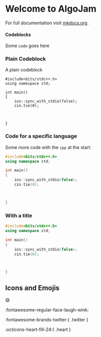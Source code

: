 # Welcome to AlgoJam

For full documentation visit [mkdocs.org](https://www.mkdocs.org).

#### Codeblocks

Some `code` goes here

### Plain Codeblock

A plain codeblock

```
#include<bits/stdc++.h>
using namespace std;

int main()
{
	ios::sync_with_stdio(false);
	cin.tie(0);



}
```

### Code for a specific language

Some more code with the `cpp` at the start:

```cpp
#include<bits/stdc++.h>
using namespace std;

int main()
{
    ios::sync_with_stdio(false);
    cin.tie(0);



}
```

### With a title

```cpp title="basic_template.cpp" linenums="1" hl_lines="2 5"
#include<bits/stdc++.h>
using namespace std;

int main()
{
    ios::sync_with_stdio(false);
    cin.tie(0);



}
```

## Icons and Emojis

:smile:

:fontawesome-regular-face-laugh-wink:

:fontawesome-brands-twitter:{ .twitter }

:octicons-heart-fill-24:{ .heart }
